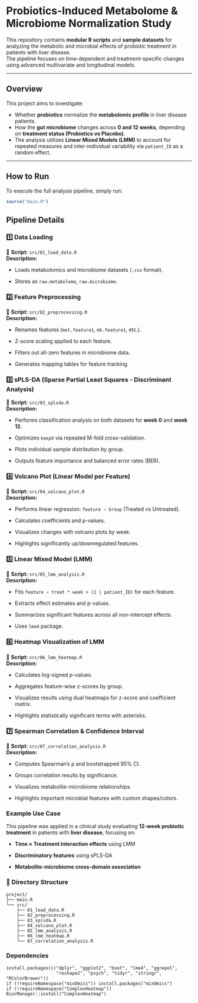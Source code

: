 # Probiotics-Induced Metabolome & Microbiome Normalization Study

This repository contains **modular R scripts** and **sample datasets** for analyzing the metabolic and microbial effects of probiotic treatment in patients with liver disease.  
The pipeline focuses on time-dependent and treatment-specific changes using advanced multivariate and longitudinal models.

---

## Overview

This project aims to investigate:

- Whether **probiotics** normalize the **metabolomic profile** in liver disease patients.
- How the **gut microbiome** changes across **0 and 12 weeks**, depending on **treatment status (Probiotics vs Placebo)**.
- The analysis utilizes **Linear Mixed Models (LMM)** to account for repeated measures and inter-individual variability via `patient_ID` as a random effect.

---

## How to Run

To execute the full analysis pipeline, simply run:

```r
source("main.R")
```

## Pipeline Details
### 1️⃣ Data Loading
📂 **Script:** ```src/01_load_data.R``` <br>
**Description:**

* Loads metabolomics and microbiome datasets (```.csv``` format).

* Stores as ```raw.metabolome```, ```raw.microbiome```.

### 2️⃣ Feature Preprocessing
📂 **Script:** ```src/02_preprocessing.R``` <br>
**Description:**

* Renames features (```met.feature1```, ```mb.feature1```, etc.).

* Z-score scaling applied to each feature.

* Filters out all-zero features in microbiome data.

* Generates mapping tables for feature tracking.

### 3️⃣ sPLS-DA (Sparse Partial Least Squares - Discriminant Analysis)
📂 **Script:** ```src/03_splsda.R``` <br>
**Description:**

* Performs classification analysis on both datasets for **week 0** and **week 12**.

* Optimizes ```keepX``` via repeated M-fold cross-validation.

* Plots individual sample distribution by group.

* Outputs feature importance and balanced error rates (BER).

### 4️⃣ Volcano Plot (Linear Model per Feature)
📂 **Script:** ```src/04_volcano_plot.R``` <br>
**Description:**

* Performs linear regression: ```feature ~ Group``` (Treated vs Untreated).

* Calculates coefficients and p-values.

* Visualizes changes with volcano plots by week.

* Highlights significantly up/downregulated features.

### 5️⃣ Linear Mixed Model (LMM)
📂 **Script:** ```src/05_lmm_analysis.R``` <br>
**Description:**

* Fits ```feature ~ treat * week + (1 | patient_ID)``` for each feature.

* Extracts effect estimates and p-values.

* Summarizes significant features across all non-intercept effects.

* Uses ```lme4``` package.

### 6️⃣ Heatmap Visualization of LMM
📂 **Script:** ```src/06_lmm_heatmap.R``` <br>
**Description:**

* Calculates log-signed p-values.

* Aggregates feature-wise z-scores by group.

* Visualizes results using dual heatmaps for z-score and coefficient matrix.

* Highlights statistically significant terms with asterisks.

### 7️⃣ Spearman Correlation & Confidence Interval
📂 **Script:** ```src/07_correlation_analysis.R``` <br>
**Description:**

* Computes Spearman’s ρ and bootstrapped 95% CI.

* Groups correlation results by significance.

* Visualizes metabolite-microbiome relationships.

* Highlights important microbial features with custom shapes/colors.

### Example Use Case
This pipeline was applied in a clinical study evaluating **12-week probiotic treatment** in patients with **liver disease**, focusing on:

* **Time × Treatment interaction effects** using LMM

* **Discriminatory features** using sPLS-DA

* **Metabolite-microbiome cross-domain association**

### 📂 Directory Structure
```
project/
├── main.R
└── src/
    ├── 01_load_data.R
    ├── 02_preprocessing.R
    ├── 03_splsda.R
    ├── 04_volcano_plot.R
    ├── 05_lmm_analysis.R
    ├── 06_lmm_heatmap.R
    └── 07_correlation_analysis.R
```
### Dependencies
```
install.packages(c("dplyr", "ggplot2", "boot", "lme4", "ggrepel", 
                   "reshape2", "psych", "tidyr", "stringr", "RColorBrewer"))
if (!requireNamespace("mixOmics")) install.packages("mixOmics")
if (!requireNamespace("ComplexHeatmap")) BiocManager::install("ComplexHeatmap")
```
